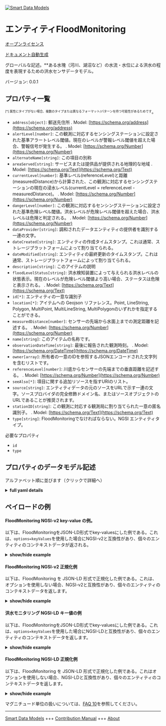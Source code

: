 <!-- 10-Header -->  
[![Smart Data Models](https://smartdatamodels.org/wp-content/uploads/2022/01/SmartDataModels_logo.png "Logo")](https://smartdatamodels.org)  
エンティティFloodMonitoring  
=====================<!-- /10-Header -->  
<!-- 15-License -->  
[オープンライセンス](https://github.com/smart-data-models//dataModel.Environment/blob/master/FloodMonitoring/LICENSE.md)  
[ドキュメント自動生成](https://docs.google.com/presentation/d/e/2PACX-1vTs-Ng5dIAwkg91oTTUdt8ua7woBXhPnwavZ0FxgR8BsAI_Ek3C5q97Nd94HS8KhP-r_quD4H0fgyt3/pub?start=false&loop=false&delayms=3000#slide=id.gb715ace035_0_60)  
<!-- /15-License -->  
<!-- 20-Description -->  
グローバルな記述。**ある水塊（河川、湖沼など）の水流・水位による洪水の程度を表現するための洪水センサデータモデル。  
バージョン: 0.0.1  
<!-- /20-Description -->  
<!-- 30-PropertiesList -->  

## プロパティ一覧  

<sup><sub>[*] 属性にタイプがない場合、複数のタイプまたは異なるフォーマット/パターンを持つ可能性があるためです</sub></sup>。  
- `address[object]`: 郵送先住所  . Model: [https://schema.org/address](https://schema.org/address)- `alertLevel[number]`: この観測に対応するセンシングステーションに設定された基準アラートレベル閾値。現在のレベルが警報レベル閾値を超えた場合、警報信号が発生する。  . Model: [https://schema.org/Number](https://schema.org/Number)- `alternateName[string]`: この項目の別称  - `areaServed[string]`: サービスまたは提供品が提供される地理的な地域  . Model: [https://schema.org/Text](https://schema.org/Text)- `currentLevel[number]`: 基準レベル(referenceLevel)と距離(measuredDistance)から計算された、この観測に対応するセンシングステーションの現在の浸水レベル(currentLevel = referenceLevel - measuredDistance)。  . Model: [https://schema.org/Number](https://schema.org/Number)- `dangerLevel[number]`: この観測に対応するセンシングステーションに設定された基準危険レベル閾値。洪水レベルが危険レベル閾値を超えた場合、洪水レベルは危険と判定される。  . Model: [https://schema.org/Number](https://schema.org/Number)- `dataProvider[string]`: 調和されたデータエンティティの提供者を識別する一連の文字。  - `dateCreated[string]`: エンティティの作成タイムスタンプ。これは通常、ストレージプラットフォームによって割り当てられる。  - `dateModified[string]`: エンティティの最終更新のタイムスタンプ。これは通常、ストレージプラットフォームによって割り当てられる。  - `description[string]`: このアイテムの説明  - `floodLevelStatus[string]`: 洪水検知装置によって与えられる洪水レベルの状態表示。現在のレベルが危険レベル閾値より高い場合、ステータスは危険と表示される。  . Model: [https://schema.org/Text](https://schema.org/Text)- `id[*]`: エンティティの一意な識別子  - `location[*]`: アイテムへの Geojson リファレンス。Point, LineString, Polygon, MultiPoint, MultiLineString, MultiPolygonのいずれかを指定することができる。  - `measuredDistance[number]`: センサーの先端から水面上までの測定距離を記述する。  . Model: [https://schema.org/Number](https://schema.org/Number)- `name[string]`: このアイテムの名称です。  - `observationDateTime[string]`: 最後に報告された観測時刻。  . Model: [https://schema.org/DateTime](https://schema.org/DateTime)- `owner[array]`: 所有者の一意のIDを参照するJSONエンコードされた文字列を含むリストです。  - `referenceLevel[number]`: 川底からセンサーの先端までの垂直距離を記述する。  . Model: [https://schema.org/Number](https://schema.org/Number)- `seeAlso[*]`: 項目に関する追加リソースを指すURIのリスト。  - `source[string]`: エンティティデータの元のソースをURLで示す一連の文字。ソースプロバイダの完全修飾ドメイン名、またはソースオブジェクトのURLであることが推奨されます。  - `stationID[string]`: この観測に対応する観測局に割り当てられた一意の匿名識別子。  . Model: [https://schema.org/Text](https://schema.org/Text)- `type[string]`: FloodMonitoringでなければならない。NGSI エンティティタイプ。  <!-- /30-PropertiesList -->  
<!-- 35-RequiredProperties -->  
必要なプロパティ  
- `id`  - `type`  <!-- /35-RequiredProperties -->  
<!-- 40-RequiredProperties -->  
<!-- /40-RequiredProperties -->  
<!-- 50-DataModelHeader -->  
## プロパティのデータモデル記述  
アルファベット順に並びます（クリックで詳細へ）  
<!-- /50-DataModelHeader -->  
<!-- 60-ModelYaml -->  
<details><summary><strong>full yaml details</strong></summary>    
```yaml  
FloodMonitoring:    
  description: 'Flood Sensor Data Model intended to represent the level of flooding w.r.t water flow/level at a certain water mass(river, lake,etc.)..'    
  properties:    
    address:    
      description: 'The mailing address'    
      properties:    
        addressCountry:    
          description: 'Property. The country. For example, Spain. Model:''https://schema.org/addressCountry'''    
          type: string    
        addressLocality:    
          description: 'Property. The locality in which the street address is, and which is in the region. Model:''https://schema.org/addressLocality'''    
          type: string    
        addressRegion:    
          description: 'Property. The region in which the locality is, and which is in the country. Model:''https://schema.org/addressRegion'''    
          type: string    
        postOfficeBoxNumber:    
          description: 'Property. The post office box number for PO box addresses. For example, 03578. Model:''https://schema.org/postOfficeBoxNumber'''    
          type: string    
        postalCode:    
          description: 'Property. The postal code. For example, 24004. Model:''https://schema.org/https://schema.org/postalCode'''    
          type: string    
        streetAddress:    
          description: 'Property. The street address. Model:''https://schema.org/streetAddress'''    
          type: string    
      type: object    
      x-ngsi:    
        model: https://schema.org/address    
        type: Property    
    alertLevel:    
      description: 'Reference alert level threshold value set for the sensing station corresponding to this observation. An Alert signal is generated if the current level crosses the alert level threshold value.'    
      type: number    
      x-ngsi:    
        model: https://schema.org/Number    
        type: Property    
    alternateName:    
      description: 'An alternative name for this item'    
      type: string    
      x-ngsi:    
        type: Property    
    areaServed:    
      description: 'The geographic area where a service or offered item is provided'    
      type: string    
      x-ngsi:    
        model: https://schema.org/Text    
        type: Property    
    currentLevel:    
      description: 'Current flooding level indicated by the sensing station corresponding to this observation, computed using referenceLevel and measuredDistance(currentLevel = referenceLevel - measuredDistance).'    
      type: number    
      x-ngsi:    
        model: https://schema.org/Number    
        type: Property    
    dangerLevel:    
      description: 'Reference danger level threshold value set for the sensing station corresponding to this observation. Flood level status is marked danger if the current level crosses the danger level threshold value.'    
      type: number    
      x-ngsi:    
        model: https://schema.org/Number    
        type: Property    
    dataProvider:    
      description: 'A sequence of characters identifying the provider of the harmonised data entity.'    
      type: string    
      x-ngsi:    
        type: Property    
    dateCreated:    
      description: 'Entity creation timestamp. This will usually be allocated by the storage platform.'    
      format: date-time    
      type: string    
      x-ngsi:    
        type: Property    
    dateModified:    
      description: 'Timestamp of the last modification of the entity. This will usually be allocated by the storage platform.'    
      format: date-time    
      type: string    
      x-ngsi:    
        type: Property    
    description:    
      description: 'A description of this item'    
      type: string    
      x-ngsi:    
        type: Property    
    floodLevelStatus:    
      description: 'Flood level status indication given by the flood sensing device. The status is marked Danger if the current level is higher than the danger level threshold value.'    
      type: string    
      x-ngsi:    
        model: https://schema.org/Text    
        type: Property    
    id:    
      anyOf: &floodmonitoring_-_properties_-_owner_-_items_-_anyof    
        - description: 'Property. Identifier format of any NGSI entity'    
          maxLength: 256    
          minLength: 1    
          pattern: ^[\w\-\.\{\}\$\+\*\[\]`|~^@!,:\\]+$    
          type: string    
        - description: 'Property. Identifier format of any NGSI entity'    
          format: uri    
          type: string    
      description: 'Unique identifier of the entity'    
      x-ngsi:    
        type: Property    
    location:    
      description: 'Geojson reference to the item. It can be Point, LineString, Polygon, MultiPoint, MultiLineString or MultiPolygon'    
      oneOf:    
        - description: 'GeoProperty. Geojson reference to the item. Point'    
          properties:    
            bbox:    
              items:    
                type: number    
              minItems: 4    
              type: array    
            coordinates:    
              items:    
                type: number    
              minItems: 2    
              type: array    
            type:    
              enum:    
                - Point    
              type: string    
          required:    
            - type    
            - coordinates    
          title: 'GeoJSON Point'    
          type: object    
        - description: 'GeoProperty. Geojson reference to the item. LineString'    
          properties:    
            bbox:    
              items:    
                type: number    
              minItems: 4    
              type: array    
            coordinates:    
              items:    
                items:    
                  type: number    
                minItems: 2    
                type: array    
              minItems: 2    
              type: array    
            type:    
              enum:    
                - LineString    
              type: string    
          required:    
            - type    
            - coordinates    
          title: 'GeoJSON LineString'    
          type: object    
        - description: 'GeoProperty. Geojson reference to the item. Polygon'    
          properties:    
            bbox:    
              items:    
                type: number    
              minItems: 4    
              type: array    
            coordinates:    
              items:    
                items:    
                  items:    
                    type: number    
                  minItems: 2    
                  type: array    
                minItems: 4    
                type: array    
              type: array    
            type:    
              enum:    
                - Polygon    
              type: string    
          required:    
            - type    
            - coordinates    
          title: 'GeoJSON Polygon'    
          type: object    
        - description: 'GeoProperty. Geojson reference to the item. MultiPoint'    
          properties:    
            bbox:    
              items:    
                type: number    
              minItems: 4    
              type: array    
            coordinates:    
              items:    
                items:    
                  type: number    
                minItems: 2    
                type: array    
              type: array    
            type:    
              enum:    
                - MultiPoint    
              type: string    
          required:    
            - type    
            - coordinates    
          title: 'GeoJSON MultiPoint'    
          type: object    
        - description: 'GeoProperty. Geojson reference to the item. MultiLineString'    
          properties:    
            bbox:    
              items:    
                type: number    
              minItems: 4    
              type: array    
            coordinates:    
              items:    
                items:    
                  items:    
                    type: number    
                  minItems: 2    
                  type: array    
                minItems: 2    
                type: array    
              type: array    
            type:    
              enum:    
                - MultiLineString    
              type: string    
          required:    
            - type    
            - coordinates    
          title: 'GeoJSON MultiLineString'    
          type: object    
        - description: 'GeoProperty. Geojson reference to the item. MultiLineString'    
          properties:    
            bbox:    
              items:    
                type: number    
              minItems: 4    
              type: array    
            coordinates:    
              items:    
                items:    
                  items:    
                    items:    
                      type: number    
                    minItems: 2    
                    type: array    
                  minItems: 4    
                  type: array    
                type: array    
              type: array    
            type:    
              enum:    
                - MultiPolygon    
              type: string    
          required:    
            - type    
            - coordinates    
          title: 'GeoJSON MultiPolygon'    
          type: object    
      x-ngsi:    
        type: GeoProperty    
    measuredDistance:    
      description: 'Describes the distance measured by the sensor, from the sensor tip to the upper surface of water.'    
      type: number    
      x-ngsi:    
        model: https://schema.org/Number    
        type: Property    
    name:    
      description: 'The name of this item.'    
      type: string    
      x-ngsi:    
        type: Property    
    observationDateTime:    
      description: 'Last reported time of observation.'    
      format: date-time    
      type: string    
      x-ngsi:    
        model: https://schema.org/DateTime    
        type: Property    
    owner:    
      description: 'A List containing a JSON encoded sequence of characters referencing the unique Ids of the owner(s)'    
      items:    
        anyOf: *floodmonitoring_-_properties_-_owner_-_items_-_anyof    
        description: 'Property. Unique identifier of the entity'    
      type: array    
      x-ngsi:    
        type: Property    
    referenceLevel:    
      description: 'Describes the vertical distance from river bed to sensor tip.'    
      type: number    
      x-ngsi:    
        model: https://schema.org/Number    
        type: Property    
    seeAlso:    
      description: 'list of uri pointing to additional resources about the item'    
      oneOf:    
        - items:    
            format: uri    
            type: string    
          minItems: 1    
          type: array    
        - format: uri    
          type: string    
      x-ngsi:    
        type: Property    
    source:    
      description: 'A sequence of characters giving the original source of the entity data as a URL. Recommended to be the fully qualified domain name of the source provider, or the URL to the source object.'    
      type: string    
      x-ngsi:    
        type: Property    
    stationID:    
      description: 'A unique anonymous identifier assigned to the station corresponding to this observation.'    
      type: string    
      x-ngsi:    
        model: https://schema.org/Text    
        type: Property    
    type:    
      description: 'It has to be FloodMonitoring. NGSI Entity type.'    
      enum:    
        - FloodMonitoring    
      type: string    
      x-ngsi:    
        type: Property    
  required:    
    - id    
    - type    
  type: object    
  x-derived-from: ""    
  x-disclaimer: 'Redistribution and use in source and binary forms, with or without modification, are permitted  provided that the license conditions are met. Copyleft (c) 2021 Contributors to Smart Data Models Program'    
  x-license-url: https://github.com/smart-data-models/dataModel.Environment/blob/master/FloodMonitoring/LICENSE.md    
  x-model-schema: https://smart-data-models.github.io/dataModel.Environment/FloodMonitoring/schema.json    
  x-model-tags: ""    
  x-version: 0.0.1    
```  
</details>    
<!-- /60-ModelYaml -->  
<!-- 70-MiddleNotes -->  
<!-- /70-MiddleNotes -->  
<!-- 80-Examples -->  
## ペイロードの例  
#### FloodMonitoring NGSI-v2 key-value の例。  
以下は、FloodMonitoringをJSON-LD形式でkey-valuesにした例である。これは、`options=keyValues`を使用した場合にNGSI-v2と互換性があり、個々のエンティティのコンテキストデータが返される。  
<details><summary><strong>show/hide example</strong></summary>    
```json  
{  
  "id": "urn:ngsi-ld:FloodMonitoring:Pune-NoiseLevelObserved",  
  "type": "FloodMonitoring",  
  "alertLevel": 10.00,  
  "measuredDistance": 3.22,  
  "currentLevel": 0.98,  
  "dangerLevel": 25.00,  
  "observationDateTime": "2020-09-16T13:30:00+05:30",  
  "referenceLevel": 4.2,  
  "floodLevelStatus": "Normal",  
  "stationID": "FWR013"  
}  
```  
</details>  
#### FloodMonitoring NGSI-v2 正規化例  
以下は、FloodMonitoring を JSON-LD 形式で正規化した例である。これは、オプションを使用しない場合、NGSI-v2と互換性があり、個々のエンティティのコンテキストデータを返します。  
<details><summary><strong>show/hide example</strong></summary>    
```json  
{  
  "id": "urn:ngsi-ld:FloodMonitoring:Pune-NoiseLevelObserved",  
  "type": "FloodMonitoring",  
  "alertLevel": {  
    "type": "Property",  
    "value": 11.00  
  },  
  "measuredDistance": {  
    "type": "Property",  
    "value": 4.22  
  },  
  "currentLevel": {  
    "type": "Property",  
    "value": 1.98  
  },  
  "dangerLevel": {  
    "type": "Property",  
    "value": 26.00  
  },  
  "observationDateTime": {  
    "type": "Property",  
    "value": "2020-09-16T13:30:00+05:30"  
  },  
  "referenceLevel": {  
    "type": "Property",  
    "value": 4.2  
  },  
  "floodLevelStatus": {  
    "type": "Property",  
    "value": "Normal"  
  },  
  "stationID": {  
    "type": "Property",  
    "value": "FWR013"  
  }  
}  
```  
</details>  
#### 洪水モニタリング NGSI-LD キー値の例  
以下は、FloodMonitoringをJSON-LD形式でkey-valuesにした例である。これは、`options=keyValues`を使用した場合にNGSI-LDと互換性があり、個々のエンティティのコンテキストデータを返します。  
<details><summary><strong>show/hide example</strong></summary>    
```json  
{  
    "id": "urn:ngsi-ld:FloodMonitoring:Pune-NoiseLevelObserved",  
    "type": "FloodMonitoring",  
    "alertLevel": {  
        "type": "Property",  
        "value": 11.0,  
        "unitCode": "MTR"  
    },  
    "currentLevel": {  
        "type": "Property",  
        "value": 1.98,  
        "unitCode": "MTR"  
    },  
    "dangerLevel": {  
        "type": "Property",  
        "value": 26.0,  
        "unitCode": "MTR"  
    },  
    "floodLevelStatus": {  
        "type": "string",  
        "value": "Normal"  
    },  
    "measuredDistance": {  
        "type": "Property",  
        "value": 4.22,  
        "unitCode": "MTR"  
    },  
    "observationDateTime": {  
        "type": "string",  
        "format": "date-time",  
        "value": "2020-09-16T13:30:00+05:30"  
    },  
    "referenceLevel": {  
        "type": "Property",  
        "value": 4.2,  
        "unitCode": "MTR"  
    },  
    "stationID": {  
        "type": "string",  
        "value": "FWR013"  
    },  
    "@context": [  
        "https://uri.etsi.org/ngsi-ld/v1/ngsi-ld-core-context.jsonld",  
        "https://raw.githubusercontent.com/smart-data-models/dataModel.Environment/master/context.jsonld"  
    ]  
}  
```  
</details>  
#### FloodMonitoring NGSI-LD 正規化例  
以下は、FloodMonitoring を JSON-LD 形式で正規化した例である。これはオプションを使用しない場合、NGSI-LDと互換性があり、個々のエンティティのコンテキストデータを返します。  
<details><summary><strong>show/hide example</strong></summary>    
```json  
{  
    "alertLevel": 10.0,  
    "currentLevel": 0.98,  
    "dangerLevel": 25.0,  
    "floodLevelStatus": "Normal",  
    "measuredDistance": 3.22,  
    "observationDateTime": "2020-09-16T13:30:00+05:30",  
    "referenceLevel": 4.2,  
    "stationID": "FWR013",  
    "@context": [  
        "https://uri.etsi.org/ngsi-ld/v1/ngsi-ld-core-context.jsonld",  
        "https://raw.githubusercontent.com/smart-data-models/dataModel.Environment/master/context.jsonld"  
    ]  
}  
```  
</details><!-- /80-Examples -->  
<!-- 90-FooterNotes -->  
<!-- /90-FooterNotes -->  
<!-- 95-Units -->  
マグニチュード単位の扱いについては、[FAQ 10](https://smartdatamodels.org/index.php/faqs/)を参照してください。  
<!-- /95-Units -->  
<!-- 97-LastFooter -->  
---  
[Smart Data Models](https://smartdatamodels.org) +++ [Contribution Manual](https://bit.ly/contribution_manual) +++ [About](https://bit.ly/Introduction_SDM)<!-- /97-LastFooter -->  
